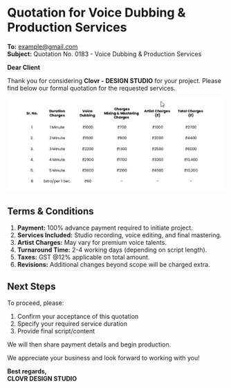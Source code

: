 # **Quotation for Voice Dubbing & Production Services**

**To:** example@gmail.com  
**Subject:** Quotation No. 0183 - Voice Dubbing & Production Services

**Dear Client**

Thank you for considering **Clovr - DESIGN STUDIO** for your project. Please find below our formal quotation for the requested services.

![QUATATION-IMAGE](Quotation.png)

## **Terms & Conditions**

1. **Payment:** 100% advance payment required to initiate project.
2. **Services Included:** Studio recording, voice editing, and final mastering.
3. **Artist Charges:** May vary for premium voice talents.
4. **Turnaround Time:** 2-4 working days (depending on script length).
5. **Taxes:** GST @12% applicable on total amount.
6. **Revisions:** Additional changes beyond scope will be charged extra.

## **Next Steps**

To proceed, please:

1. Confirm your acceptance of this quotation
2. Specify your required service duration
3. Provide final script/content

We will then share payment details and begin production.

We appreciate your business and look forward to working with you!

**Best regards,**  
**CLOVR DESIGN STUDIO**

